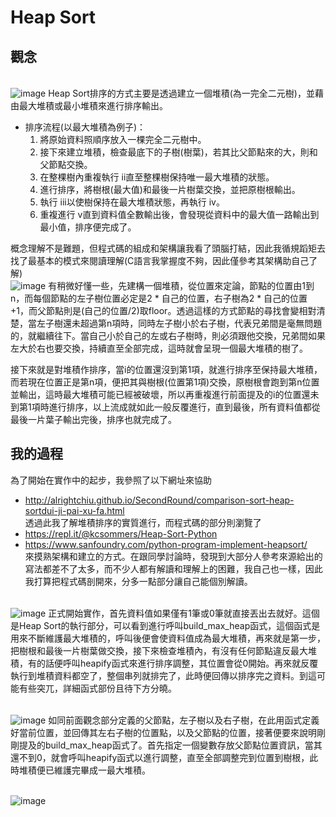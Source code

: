#  Heap Sort
## 觀念
<br>  ![image](https://github.com/Nyar8712/homework/blob/master/IMG/heap_sort_concept.jpg)
Heap Sort排序的方式主要是透過建立一個堆積(為一完全二元樹)，並藉由最大堆積或最小堆積來進行排序輸出。
* 排序流程(以最大堆積為例子)：
  1. 將原始資料照順序放入一棵完全二元樹中。
  2. 接下來建立堆積，檢查最底下的子樹(樹葉)，若其比父節點來的大，則和父節點交換。
  3. 在整棵樹內重複執行 ii直至整棵樹保持唯一最大堆積的狀態。
  4. 進行排序，將樹根(最大值)和最後一片樹葉交換，並把原樹根輸出。
  5. 執行 iii以使樹保持在最大堆積狀態，再執行 iv。
  6. 重複進行 v直到資料值全數輸出後，會發現從資料中的最大值一路輸出到最小值，排序便完成了。
  
  
概念理解不是難題，但程式碼的組成和架構讓我看了頭腦打結，因此我循規蹈矩去找了最基本的模式來閱讀理解(C語言我掌握度不夠，因此僅參考其架構助自己了解)
<br>  ![image](https://github.com/Nyar8712/homework/blob/master/IMG/heap_sort_frame.jpg)
有稍微好懂一些，先建構一個堆積，從位置來定論，節點的位置由1到n，而每個節點的左子樹位置必定是2 * 自己的位置，右子樹為2 * 自己的位置+1，而父節點則是(自己的位置/2)取floor。透過這樣的方式節點的尋找會變相對清楚，當左子樹還未超過第n項時，同時左子樹小於右子樹，代表兄弟間是毫無問題的，就繼續往下。當自己小於自己的左或右子樹時，則必須跟他交換，兄弟間如果左大於右也要交換，持續直至全部完成，這時就會呈現一個最大堆積的樹了。

接下來就是對堆積作排序，當i的位置還沒到第1項，就進行排序至保持最大堆積，而若現在位置正是第n項，便把其與樹根(位置第1項)交換，原樹根會跑到第n位置並輸出，這時最大堆積可能已經被破壞，所以再重複進行前面提及的i的位置還未到第1項時進行排序，以上流成就如此一般反覆進行，直到最後，所有資料值都從最後一片葉子輸出完後，排序也就完成了。

## 我的過程
為了開始在實作中的起步，我參照了以下網址來協助
* http://alrightchiu.github.io/SecondRound/comparison-sort-heap-sortdui-ji-pai-xu-fa.html
<br>  透過此我了解堆積排序的實質進行，而程式碼的部分則瀏覽了
* https://repl.it/@kcsommers/Heap-Sort-Python
* https://www.sanfoundry.com/python-program-implement-heapsort/
<br>  來摸熟架構和建立的方式。在跟同學討論時，發現到大部分人參考來源給出的寫法都差不了太多，而不少人都有解讀和理解上的困難，我自己也一樣，因此我打算把程式碼剖開來，分多一點部分讓自己能個別解讀。

<br>  ![image](https://github.com/Nyar8712/homework/blob/master/IMG/heap_sort_sortcall.jpg)
正式開始實作，首先資料值如果僅有1筆或0筆就直接丟出去就好。這個是Heap Sort的執行部分，可以看到進行呼叫build_max_heap函式，這個函式是用來不斷維護最大堆積的，呼叫後便會使資料值成為最大堆積，再來就是第一步，把樹根和最後一片樹葉做交換，接下來檢查堆積內，有沒有任何節點違反最大堆積，有的話便呼叫heapify函式來進行排序調整，其位置會從0開始。再來就反覆執行到堆積資料都空了，整個串列就排完了，此時便回傳以排序完之資料。到這可能有些突兀，詳細函式部份且待下方分曉。

<br>  ![image](https://github.com/Nyar8712/homework/blob/master/IMG/heap_sort_build_max_heap.jpg)
如同前面觀念部分定義的父節點，左子樹以及右子樹，在此用函式定義好當前位置，並回傳其左右子樹的位置點，以及父節點的位置，接著便要來說明剛剛提及的build_max_heap函式了。首先指定一個變數存放父節點位置資訊，當其還不到0，就會呼叫heapify函式以進行調整，直至全部調整完到位置到樹根，此時堆積便已維護完畢成一最大堆積。

<br>  ![image](https://github.com/Nyar8712/homework/blob/master/IMG/heap_sort_heapify.jpg)
